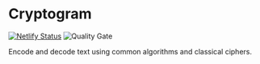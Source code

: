 # Cryptogram

[![Netlify Status](https://api.netlify.com/api/v1/badges/76b00c75-29ce-4e85-833d-e6ef87a55cfc/deploy-status)](https://app.netlify.com/sites/cryptogram/deploys) ![Quality Gate](https://github.com/ryanbarkley/cryptogram/workflows/Quality%20Gate/badge.svg)

Encode and decode text using common algorithms and classical ciphers.
